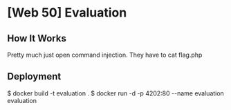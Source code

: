 # [Web 50] Evaluation

## How It Works

Pretty much just open command injection. They have to cat flag.php

## Deployment

$ docker build -t evaluation .
$ docker run -d -p 4202:80 --name evaluation evaluation
